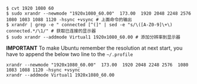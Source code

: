```shell
$ cvt 1920 1080 60
$ sudo xrandr --newmode "1920x1080_60.00"  173.00  1920 2048 2248 2576  1080 1083 1088 1120 -hsync +vsync # 上面命令的输出
$ xrandr | grep -e " connected [^(]" | sed -e "s/\([A-Z0-9]\+\) connected.*/\1/" # 获取已连接的显示器
$ sudo xrandr --addmode Virtual1 1920x1080_60.00 # 添加分辨率到显示器
```

**IMPORTANT**
To make Ubuntu remember the resolution at next start, you have to append the below two line  to the `~/.profile`
```shell
xrandr --newmode "1920x1080_60.00"  173.00  1920 2048 2248 2576  1080 1083 1088 1120 -hsync +vsync
xrandr --addmode Virtual1 1920x1080_60.00
```

